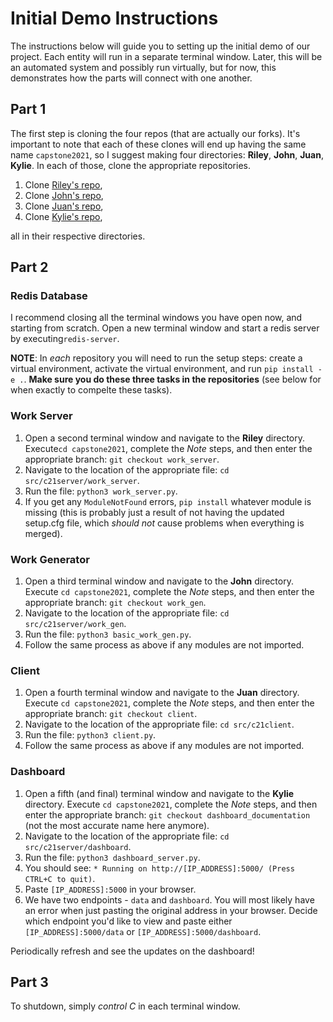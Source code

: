 # Initial Demo Instructions

The instructions below will guide you to setting up the initial demo of our project. Each entity will run in a separate terminal window. Later, this will be an automated system and possibly run virtually, but for now, this demonstrates how the parts will connect with one another.

## Part 1
The first step is cloning the four repos (that are actually our forks). It's important to note that each of these clones will end up having the same name `capstone2021`, so I suggest making four directories: **Riley**, **John**, **Juan**, **Kylie**. In each of those, clone the appropriate repositories. 

1. Clone [Riley's repo](https://github.com/rileyalankirk/capstone2021),
2. Clone [John's repo](https://github.com/lapatchak97/capstone2021),
3. Clone [Juan's repo](https://github.com/Juan-gbp/capstone2021),
4. Clone [Kylie's repo](https://github.com/kylienorwood/capstone2021),

all in their respective directories. 

## Part 2
### Redis Database
I recommend closing all the terminal windows you have open now, and starting from scratch. Open a new terminal window and start a redis server by executing`redis-server`. 

**NOTE**: In *each* repository you will need to run the setup steps: create a virtual environment, activate the virtual environment, and run `pip install -e .`. **Make sure you do these three tasks in the repositories** (see below for when exactly to compelte these tasks). 

### Work Server
1. Open a second terminal window and navigate to the **Riley** directory. Execute`cd capstone2021`, complete the *Note* steps, and then enter the appropriate branch: `git checkout work_server`. 
2. Navigate to the location of the appropriate file: `cd src/c21server/work_server`. 
3. Run the file: `python3 work_server.py`. 
4. If you get any `ModuleNotFound` errors, `pip install` whatever module is missing (this is probably just a result of not having the updated setup.cfg file, which *should not* cause problems when everything is merged).

### Work Generator
1. Open a third terminal window and navigate to the **John** directory. Execute `cd capstone2021`, complete the *Note* steps, and then enter the appropriate branch: `git checkout work_gen`. 
2. Navigate to the location of the appropriate file: `cd src/c21server/work_gen`. 
3. Run the file: `python3 basic_work_gen.py`. 
4. Follow the same process as above if any modules are not imported. 

### Client
1. Open a fourth terminal window and navigate to the **Juan** directory. Execute `cd capstone2021`, complete the *Note* steps, and then enter the appropriate branch: `git checkout client`. 
2. Navigate to the location of the appropriate file: `cd src/c21client`.
3. Run the file: `python3 client.py`. 
4. Follow the same process as above if any modules are not imported. 

### Dashboard
1. Open a fifth (and final) terminal window and navigate to the **Kylie** directory.  Execute `cd capstone2021`, complete the *Note* steps, and then enter the appropriate branch: `git checkout dashboard_documentation` (not the most accurate name here anymore).
2. Navigate to the location of the appropriate file: `cd src/c21server/dashboard`.
3. Run the file: `python3 dashboard_server.py`. 
4. You should see: `* Running on http://[IP_ADDRESS]:5000/ (Press CTRL+C to quit)`.
5. Paste `[IP_ADDRESS]:5000` in your browser. 
6. We have two endpoints - `data` and `dashboard`. You will most likely have an error when just pasting the original address in your browser. Decide which endpoint you'd like to view and paste either `[IP_ADDRESS]:5000/data` or `[IP_ADDRESS]:5000/dashboard`. 

Periodically refresh and see the updates on the dashboard! 

## Part 3
To shutdown, simply *control C* in each terminal window. 

